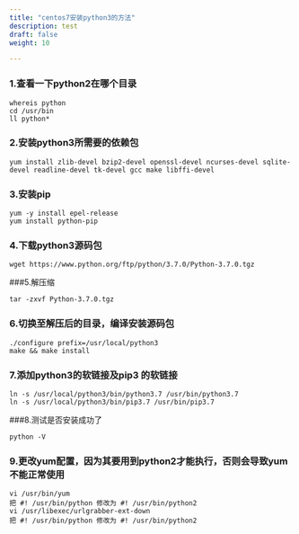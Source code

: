 ```yaml
---
title: "centos7安装python3的方法"
description: test
draft: false
weight: 10

---
```


### 1.查看一下python2在哪个目录

```
whereis python
cd /usr/bin
ll python*
```

### 2.安装python3所需要的依赖包

```
yum install zlib-devel bzip2-devel openssl-devel ncurses-devel sqlite-devel readline-devel tk-devel gcc make libffi-devel
```

### 3.安装pip

```
yum -y install epel-release 
yum install python-pip
```

### 4.下载python3源码包

```
wget https://www.python.org/ftp/python/3.7.0/Python-3.7.0.tgz
```

###5.解压缩

```
tar -zxvf Python-3.7.0.tgz
```

### 6.切换至解压后的目录，编译安装源码包

```
./configure prefix=/usr/local/python3 
make && make install
```

### 7.添加python3的软链接及pip3 的软链接 

```
ln -s /usr/local/python3/bin/python3.7 /usr/bin/python3.7 
ln -s /usr/local/python3/bin/pip3.7 /usr/bin/pip3.7
```

###8.测试是否安装成功了 

```
python -V
```

### 9.更改yum配置，因为其要用到python2才能执行，否则会导致yum不能正常使用

```
vi /usr/bin/yum 
把 #! /usr/bin/python 修改为 #! /usr/bin/python2 
vi /usr/libexec/urlgrabber-ext-down 
把 #! /usr/bin/python 修改为 #! /usr/bin/python2
```

